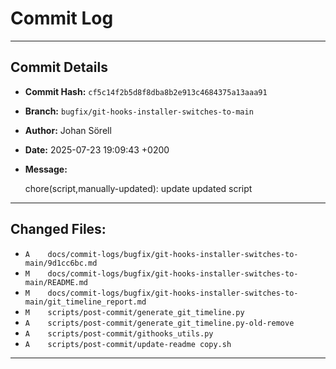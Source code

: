 # Commit Log

---

## Commit Details

- **Commit Hash:**   `cf5c14f2b5d8f8dba8b2e913c4684375a13aaa91`
- **Branch:**        `bugfix/git-hooks-installer-switches-to-main`
- **Author:**        Johan Sörell
- **Date:**          2025-07-23 19:09:43 +0200
- **Message:**

  chore(script,manually-updated): update updated script

---

## Changed Files:

- `A	docs/commit-logs/bugfix/git-hooks-installer-switches-to-main/9d1cc6bc.md`
- `M	docs/commit-logs/bugfix/git-hooks-installer-switches-to-main/README.md`
- `M	docs/commit-logs/bugfix/git-hooks-installer-switches-to-main/git_timeline_report.md`
- `M	scripts/post-commit/generate_git_timeline.py`
- `A	scripts/post-commit/generate_git_timeline.py-old-remove`
- `A	scripts/post-commit/githooks_utils.py`
- `A	scripts/post-commit/update-readme copy.sh`

---
